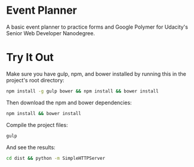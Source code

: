 # Event Planner

A basic event planner to practice forms and Google Polymer for
Udacity's Senior Web Developer Nanodegree.

# Try It Out

Make sure you have gulp, npm, and bower installed by running this in the
project's root directory:

```sh
npm install -g gulp bower && npm install && bower install
```

Then download the npm and bower dependencies:

```sh
npm install && bower install
```

Compile the project files:

```sh
gulp
```

And see the results:

```sh
cd dist && python -m SimpleHTTPServer
```
